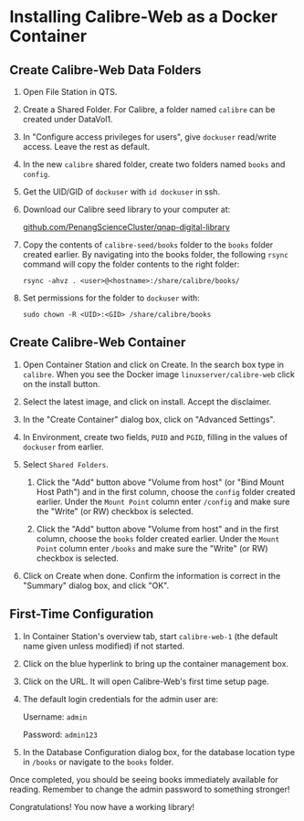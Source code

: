 ﻿# Installing Calibre-Web as a Docker Container

## Create Calibre-Web Data Folders

1. Open File Station in QTS.

1. Create a Shared Folder. For Calibre, a folder named `calibre` can be created under DataVol1.

1. In "Configure access privileges for users", give `dockuser` read/write access. Leave the rest as default.

1. In the new `calibre` shared folder, create two folders named `books` and `config`.

1. Get the UID/GID of `dockuser` with `id dockuser` in ssh.

1. Download our Calibre seed library to your computer at:

    [github.com/PenangScienceCluster/qnap-digital-library](https://github.com/PenangScienceCluster/qnap-digital-library)

1. Copy the contents of `calibre-seed/books` folder to the `books` folder created earlier. By navigating into the books folder, the following `rsync` command will copy the folder contents to the right folder:

	`rsync -ahvz . <user>@<hostname>:/share/calibre/books/`

1. Set permissions for the folder to `dockuser` with:

	`sudo chown -R <UID>:<GID> /share/calibre/books`

## Create Calibre-Web Container

1. Open Container Station and click on Create. In the search box type in `calibre`. When you see the Docker image `linuxserver/calibre-web` click on the install button.

1. Select the latest image, and click on install. Accept the disclaimer.

1. In the "Create Container" dialog box, click on "Advanced Settings".

1. In Environment, create two fields, `PUID` and `PGID`, filling in the values of `dockuser` from earlier.

1. Select `Shared Folders`.

	1. Click the "Add" button above "Volume from host" (or "Bind Mount Host Path") and in the first column, choose the `config` folder created earlier. Under the `Mount Point` column enter `/config` and make sure the "Write" (or RW) checkbox is selected.

	1. Click the "Add" button above "Volume from host" and in the first column, choose the `books` folder created earlier. Under the `Mount Point` column enter `/books` and make sure the "Write" (or RW) checkbox is selected.

1. Click on Create when done. Confirm the information is correct in the "Summary" dialog box, and click "OK".

## First-Time Configuration

1. In Container Station's overview tab, start `calibre-web-1` (the default name given unless modified) if not started.

1. Click on the blue hyperlink to bring up the container management box.

1. Click on the URL. It will open Calibre-Web's first time setup page.

1. The default login credentials for the admin user are:

    Username: `admin`

    Password: `admin123`

1. In the Database Configuration dialog box, for the database location type in `/books` or navigate to the `books` folder.

Once completed, you should be seeing books immediately available for reading. Remember to change the admin password to something stronger! 

Congratulations! You now have a working library!
